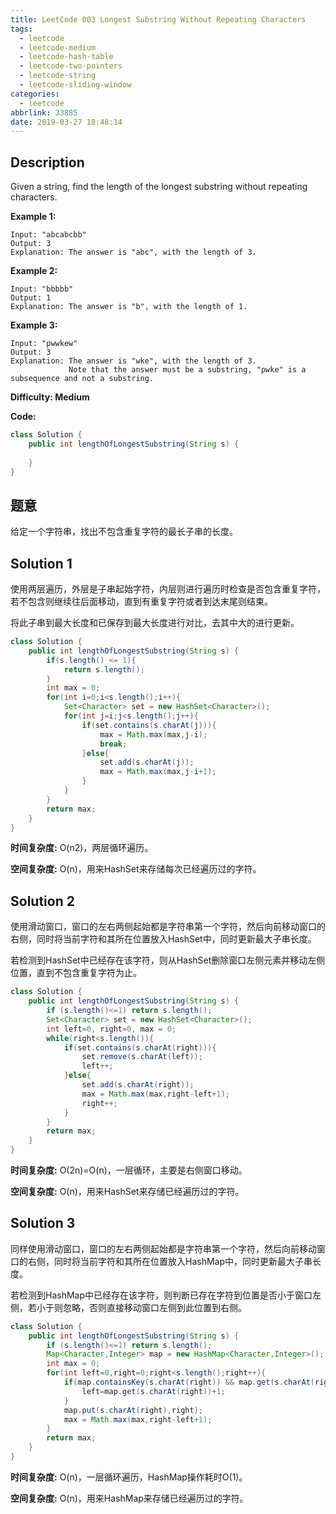 ```yaml
---
title: LeetCode 003 Longest Substring Without Repeating Characters
tags:
  - leetcode
  - leetcode-medium
  - leetcode-hash-table
  - leetcode-two-pointers
  - leetcode-string
  - leetcode-sliding-window
categories:
  - leetcode
abbrlink: 33885
date: 2019-03-27 18:48:14
---
```


## Description

Given a string, find the length of the longest substring without repeating characters.

**Example 1:**

```
Input: "abcabcbb"
Output: 3 
Explanation: The answer is "abc", with the length of 3.
```

**Example 2:**

```
Input: "bbbbb"
Output: 1
Explanation: The answer is "b", with the length of 1.
```

**Example 3:**

```
Input: "pwwkew"
Output: 3
Explanation: The answer is "wke", with the length of 3. 
             Note that the answer must be a substring, "pwke" is a subsequence and not a substring.
```

**Difficulty: Medium**

**Code:**

```java
class Solution {
    public int lengthOfLongestSubstring(String s) {
        
    }
}
```

## 题意

给定一个字符串，找出不包含重复字符的最长子串的长度。

<!-- more -->

## Solution 1

使用两层遍历，外层是子串起始字符，内层则进行遍历时检查是否包含重复字符，若不包含则继续往后面移动，直到有重复字符或者到达末尾则结束。

将此子串到最大长度和已保存到最大长度进行对比，去其中大的进行更新。

```java
class Solution {
    public int lengthOfLongestSubstring(String s) {
        if(s.length() <= 1){
            return s.length();
        }
        int max = 0;
        for(int i=0;i<s.length();i++){
            Set<Character> set = new HashSet<Character>();
            for(int j=i;j<s.length();j++){
                if(set.contains(s.charAt(j))){
                    max = Math.max(max,j-i);
                    break;
                }else{
                    set.add(s.charAt(j));
                    max = Math.max(max,j-i+1);
                }
            }
        }
        return max;
    }
}
```

**时间复杂度:** O(n2)，两层循环遍历。

**空间复杂度:** O(n)，用来HashSet来存储每次已经遍历过的字符。

## Solution 2

使用滑动窗口，窗口的左右两侧起始都是字符串第一个字符，然后向前移动窗口的右侧，同时将当前字符和其所在位置放入HashSet中，同时更新最大子串长度。

若检测到HashSet中已经存在该字符，则从HashSet删除窗口左侧元素并移动左侧位置，直到不包含重复字符为止。

```java
class Solution {
    public int lengthOfLongestSubstring(String s) {
        if (s.length()<=1) return s.length();
        Set<Character> set = new HashSet<Character>();
        int left=0, right=0, max = 0;
        while(right<s.length()){
            if(set.contains(s.charAt(right))){
                set.remove(s.charAt(left));
                left++;
            }else{
                set.add(s.charAt(right));
                max = Math.max(max,right-left+1);
                right++;
            }
        }
        return max;
    }
}
```
**时间复杂度:** O(2n)=O(n)，一层循环，主要是右侧窗口移动。

**空间复杂度:** O(n)，用来HashSet来存储已经遍历过的字符。

## Solution 3

同样使用滑动窗口，窗口的左右两侧起始都是字符串第一个字符，然后向前移动窗口的右侧，同时将当前字符和其所在位置放入HashMap中，同时更新最大子串长度。

若检测到HashMap中已经存在该字符，则判断已存在字符到位置是否小于窗口左侧，若小于则忽略，否则直接移动窗口左侧到此位置到右侧。

```java
class Solution {
    public int lengthOfLongestSubstring(String s) {
        if (s.length()<=1) return s.length();
        Map<Character,Integer> map = new HashMap<Character,Integer>();
        int max = 0;
        for(int left=0,right=0;right<s.length();right++){
            if(map.containsKey(s.charAt(right)) && map.get(s.charAt(right))>=left){
                left=map.get(s.charAt(right))+1;
            }
            map.put(s.charAt(right),right);
            max = Math.max(max,right-left+1);
        }
        return max;
    }
}
```

**时间复杂度:** O(n)，一层循环遍历，HashMap操作耗时O(1)。

**空间复杂度:** O(n)，用来HashMap来存储已经遍历过的字符。
